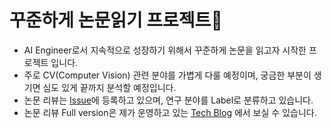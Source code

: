 # 꾸준하게 논문읽기 프로젝트🌟
- AI Engineer로서 지속적으로 성장하기 위해서 꾸준하게 논문을 읽고자 시작한 프로젝트 입니다.
- 주로 CV(Computer Vision) 관련 분야를 가볍게 다룰 예정이며, 궁금한 부분이 생기면 심도 있게 끝까지 분석할 예정입니다.
- 논문 리뷰는 [Issue](https://github.com/ANGHOOO/PaperReview/issues)에 등록하고 있으며, 연구 분야를 Label로 분류하고 있습니다.
- 논문 리뷰 Full version은 제가 운영하고 있는 [Tech Blog](https://anghoo-ai.tistory.com/category/Deep%20Learning/Paper%20Review) 에서 보실 수 있습니다.
